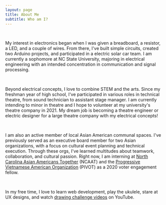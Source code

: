 ```yaml
---
layout: page
title: About Me
subtitle: Who am I?
---
```

<p style="text-align: left;">
<br>
<p>My interest in electronics began when I was given a breadboard, a resistor, a
LED, and a couple of wires. From there, I've built simple circuits, created two
Arduino projects, and participated in a electric solar car team. I am currently a sophomore
at NC State University, majoring in electrical engineering with an intended concentration
in communication and signal processing.</p>
<br>
<p>Beyond electrical concepts, I love to combine STEM and the arts.
Since my freshman year of high school, I've participated in various roles in technical theatre,
from sound technician to assistant stage manager. I am currently intending to minor
in theatre and I hope to volunteer at my university's theatre company in 2021. My
dream job is becoming a theatre engineer or electric designer for a large theatre company
with my electrical concepts!</p>
<br>
<p>I am also an active member of local Asian American communal spaces. I've previously
served as an executive board member for two Asian organizations, with a focus on cultural
event planning and technical execution.
Through these orgs, I've learned multitudes about teamwork, collaboration, and
cultural passion. Right now, I am interning at
<a href="https://www.ncaatogether.org">North Carolina Asian Americans Together</a> (NCAAT)
and the
<a href="https://www.pivotnetwork.org">Progressive Vietnamese American Organization</a>
(PIVOT) as a 2020 voter engagement fellow.</p>
<br>
<p>In my free time, I love to learn web development, play the ukulele, stare at UX designs,
and watch <a href="https://www.youtube.com/playlist?list=PL5vtqDuUM1Dl67yQPW2HmHHLTfT8S4-Th">drawing challenge videos</a> on YouTube.</p>
